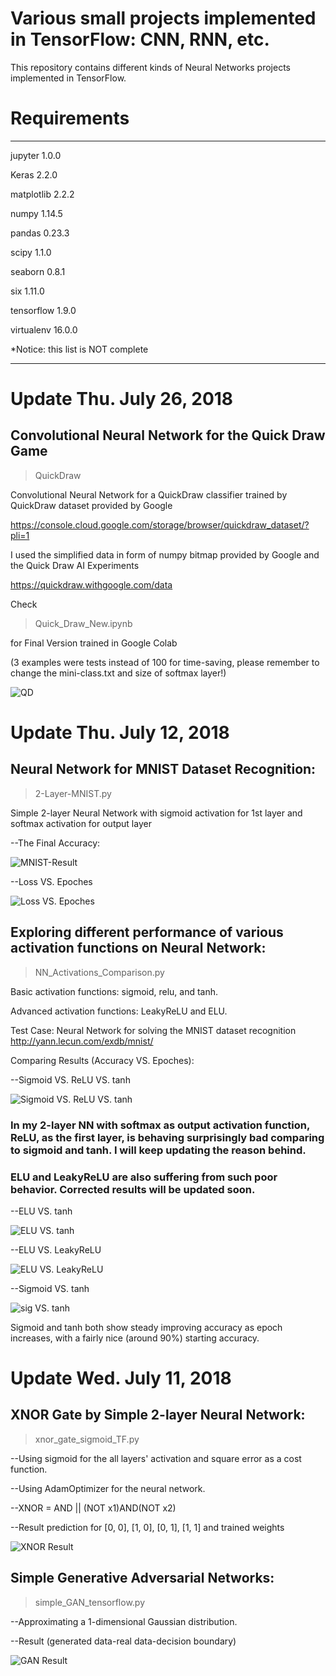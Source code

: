 # Various small projects implemented in TensorFlow: CNN, RNN, etc.
This repository contains different kinds of Neural Networks projects implemented in TensorFlow.

# Requirements
------------------- ---------
jupyter             1.0.0

Keras               2.2.0

matplotlib          2.2.2

numpy               1.14.5

pandas              0.23.3

scipy               1.1.0

seaborn             0.8.1

six                 1.11.0

tensorflow          1.9.0

virtualenv          16.0.0

*Notice: this list is NOT complete
------------------- ---------
# Update Thu. July 26, 2018

## Convolutional Neural Network for the Quick Draw Game

>QuickDraw

Convolutional Neural Network for a QuickDraw classifier trained by QuickDraw dataset provided by Google

https://console.cloud.google.com/storage/browser/quickdraw_dataset/?pli=1

I used the simplified data in form of numpy bitmap provided by Google and the Quick Draw AI Experiments

https://quickdraw.withgoogle.com/data

Check

>Quick_Draw_New.ipynb

for Final Version trained in Google Colab 

(3 examples were tests instead of 100 for time-saving, please remember to change the mini-class.txt and size of softmax layer!)

![QD](https://github.com/cristianoBY/TensorFlow-Project/blob/master/QuickDraw/Screen%20Shot%202018-08-12%20at%205.35.36%20PM.png)

# Update Thu. July 12, 2018

## Neural Network for MNIST Dataset Recognition:

>2-Layer-MNIST.py

Simple 2-layer Neural Network with sigmoid activation for 1st layer and softmax activation for output layer

--The Final Accuracy:

![MNIST-Result](https://github.com/cristianoBY/Neural-Networks-Projects-TensorFlow/blob/master/TF%20pics/MNIST.png)

--Loss VS. Epoches

![Loss VS. Epoches](https://github.com/cristianoBY/Neural-Networks-Projects-TensorFlow/blob/master/TF%20pics/2-Layer_MNIST.png)

## Exploring different performance of various activation functions on Neural Network:

>NN_Activations_Comparison.py

Basic activation functions: sigmoid, relu, and tanh.

Advanced activation functions: LeakyReLU and ELU.

Test Case: Neural Network for solving the MNIST dataset recognition
http://yann.lecun.com/exdb/mnist/

Comparing Results (Accuracy VS. Epoches): 

--Sigmoid VS. ReLU VS. tanh

![Sigmoid VS. ReLU VS. tanh](https://github.com/cristianoBY/Neural-Networks-Projects-TensorFlow/blob/master/TF%20pics/sig-relu-tanh.png)

### In my 2-layer NN with softmax as output activation function, ReLU, as the first layer, is behaving surprisingly bad comparing to sigmoid and tanh. I will keep updating the reason behind. 

### ELU and LeakyReLU are also suffering from such poor behavior. Corrected results will be updated soon.

--ELU VS. tanh

![ELU VS. tanh](https://github.com/cristianoBY/Neural-Networks-Projects-TensorFlow/blob/master/TF%20pics/tanh-ELU.png)

--ELU VS. LeakyReLU

![ELU VS. LeakyReLU](https://github.com/cristianoBY/Neural-Networks-Projects-TensorFlow/blob/master/TF%20pics/LeakyReLU-ELU.png)

--Sigmoid VS. tanh

![sig VS. tanh](https://github.com/cristianoBY/Neural-Networks-Projects-TensorFlow/blob/master/TF%20pics/sig-tanh.png)

Sigmoid and tanh both show steady improving accuracy as epoch increases, with a fairly nice (around 90%) starting accuracy.

# Update Wed. July 11, 2018

## XNOR Gate by Simple 2-layer Neural Network:

>xnor_gate_sigmoid_TF.py

--Using sigmoid for the all layers' activation and square error as a cost function.

--Using AdamOptimizer for the neural network.

--XNOR = AND || (NOT x1)AND(NOT x2)

--Result prediction for [0, 0], [1, 0], [0, 1], [1, 1] and trained weights

![XNOR Result](https://github.com/cristianoBY/Neural-Networks-Projects-TensorFlow/blob/master/TF%20pics/XNOR-gate.png)

## Simple Generative Adversarial Networks:

>simple_GAN_tensorflow.py

--Approximating a 1-dimensional Gaussian distribution.

--Result (generated data-real data-decision boundary)

![GAN Result](https://github.com/cristianoBY/Neural-Networks-Projects-TensorFlow/blob/master/TF%20pics/simple_GAN_result.png)


